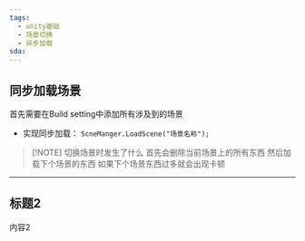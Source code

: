 ```yaml
---
tags:
  - unity基础
  - 场景切换
  - 异步加载
sda:
---
```




## 同步加载场景
首先需要在Build setting中添加所有涉及到的场景
- 实现同步加载：
`ScneManger.LoadScene("场景名称");`

> [!NOTE] 切换场景时发生了什么
> 首先会删除当前场景上的所有东西
> 然后加载下个场景的东西
> 如果下个场景东西过多就会出现卡顿


***

## 标题2
内容2